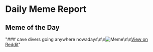 # Daily Meme Report

## Meme of the Day
"### cave divers going anywhere nowadays\n\n![Meme](https://i.redd.it/qzpd091seeoe1.png)\n\n[View on Reddit](https://redd.it/1ja5hi9)"
